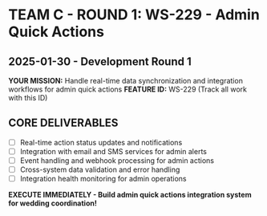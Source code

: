 # TEAM C - ROUND 1: WS-229 - Admin Quick Actions
## 2025-01-30 - Development Round 1

**YOUR MISSION:** Handle real-time data synchronization and integration workflows for admin quick actions
**FEATURE ID:** WS-229 (Track all work with this ID)

## CORE DELIVERABLES
- [ ] Real-time action status updates and notifications
- [ ] Integration with email and SMS services for admin alerts  
- [ ] Event handling and webhook processing for admin actions
- [ ] Cross-system data validation and error handling
- [ ] Integration health monitoring for admin operations

**EXECUTE IMMEDIATELY - Build admin quick actions integration system for wedding coordination!**
